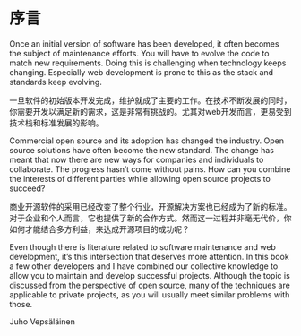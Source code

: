 # 序言

Once an initial version of software has been developed, it often becomes the subject of maintenance efforts. You will have to evolve the code to match new requirements. Doing this is challenging when technology keeps changing. Especially web development is prone to this as the stack and standards keep evolving.

一旦软件的初始版本开发完成，维护就成了主要的工作。在技术不断发展的同时，你需要开发以满足新的需求，这是非常有挑战的。尤其对web开发而言，更易受到技术栈和标准发展的影响。

Commercial open source and its adoption has changed the industry. Open source solutions have often become the new standard. The change has meant that now there are new ways for companies and individuals to collaborate. The progress hasn’t come without pains. How can you combine the interests of different parties while allowing open source projects to succeed?

商业开源软件的采用已经改变了整个行业，开源解决方案也已经成为了新的标准。对于企业和个人而言，它也提供了新的合作方式。然而这一过程并非毫无代价，你如何才能结合多方利益，来达成开源项目的成功呢？

Even though there is literature related to software maintenance and web development, it’s this intersection that deserves more attention. In this book a few other developers and I have combined our collective knowledge to allow you to maintain and develop successful projects. Although the topic is discussed from the perspective of open source, many of the techniques are applicable to private projects, as you will usually meet similar problems with those.

Juho Vepsäläinen

